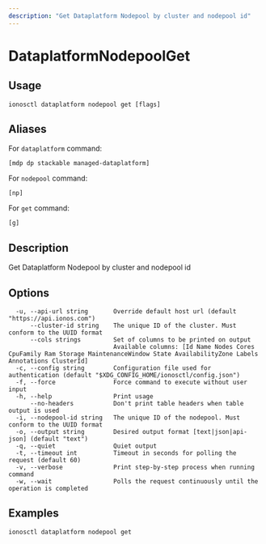 ```yaml
---
description: "Get Dataplatform Nodepool by cluster and nodepool id"
---
```


# DataplatformNodepoolGet

## Usage

```text
ionosctl dataplatform nodepool get [flags]
```

## Aliases

For `dataplatform` command:

```text
[mdp dp stackable managed-dataplatform]
```

For `nodepool` command:

```text
[np]
```

For `get` command:

```text
[g]
```

## Description

Get Dataplatform Nodepool by cluster and nodepool id

## Options

```text
  -u, --api-url string       Override default host url (default "https://api.ionos.com")
      --cluster-id string    The unique ID of the cluster. Must conform to the UUID format
      --cols strings         Set of columns to be printed on output 
                             Available columns: [Id Name Nodes Cores CpuFamily Ram Storage MaintenanceWindow State AvailabilityZone Labels Annotations ClusterId]
  -c, --config string        Configuration file used for authentication (default "$XDG_CONFIG_HOME/ionosctl/config.json")
  -f, --force                Force command to execute without user input
  -h, --help                 Print usage
      --no-headers           Don't print table headers when table output is used
  -i, --nodepool-id string   The unique ID of the nodepool. Must conform to the UUID format
  -o, --output string        Desired output format [text|json|api-json] (default "text")
  -q, --quiet                Quiet output
  -t, --timeout int          Timeout in seconds for polling the request (default 60)
  -v, --verbose              Print step-by-step process when running command
  -w, --wait                 Polls the request continuously until the operation is completed 
```

## Examples

```text
ionosctl dataplatform nodepool get
```

